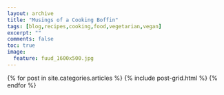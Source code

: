 ```yaml
---
layout: archive
title: "Musings of a Cooking Boffin"
tags: [blog,recipes,cooking,food,vegetarian,vegan]
excerpt: ""
comments: false
toc: true
image:
  feature: fuud_1600x500.jpg
---
```


<div class="tiles">
{% for post in site.categories.articles %}
  {% include post-grid.html %}
{% endfor %}
</div><!-- /.tiles -->
